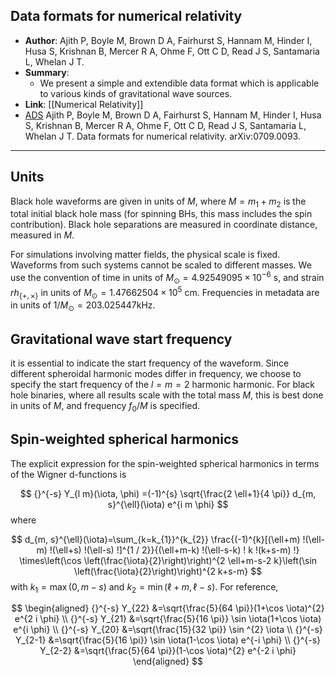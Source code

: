 ## Data formats for numerical relativity

- **Author**: Ajith P, Boyle M, Brown D A, Fairhurst S, Hannam M, Hinder I, Husa S, Krishnan B, Mercer R A, Ohme F, Ott C D, Read J S, Santamaria L, Whelan J T.
- **Summary**:
	- We present a simple and extendible data format which is applicable to various kinds of gravitational wave sources.
- **Link**: [[Numerical Relativity]]
- [ADS](https://ui.adsabs.harvard.edu/abs/2007arXiv0709.0093A/abstract) Ajith P, Boyle M, Brown D A, Fairhurst S, Hannam M, Hinder I, Husa S, Krishnan B, Mercer R A, Ohme F, Ott C D, Read J S, Santamaria L, Whelan J T. Data formats for numerical relativity. arXiv:0709.0093.

___

## Units

Black hole waveforms are given in units of $M$, where $M=m_{1}+m_{2}$ is the total initial black hole mass (for spinning BHs, this mass includes the spin contribution). Black hole separations are measured in coordinate distance, measured in $M$.

For simulations involving matter fields, the physical scale is fixed. Waveforms from such systems cannot be scaled to different masses. We use the convention of time in units of $M_{\odot}=4.92549095 \times 10^{-6} \mathrm{~s}$, and strain $r h_{\{+, \times\}}$ in units of $M_{\odot}=1.47662504 \times 10^{5} \mathrm{~cm}$. Frequencies in metadata are in units of $1 / M_{\odot}=203.025447 \mathrm{kHz}$.

## Gravitational wave start frequency

it is essential to indicate the start frequency of the waveform. Since different spheroidal harmonic modes differ in frequency, we choose to specify the start frequency of the $l=m=2$ harmonic harmonic. For black hole binaries, where all results scale with the total mass $M$, this is best done in units of $M$, and frequency $f_{0} / M$ is specified.

## Spin-weighted spherical harmonics

The explicit expression for the spin-weighted spherical harmonics in terms of the Wigner d-functions is
 
$$
{}^{-s} Y_{l m}(\iota, \phi) =(-1)^{s} \sqrt{\frac{2 \ell+1}{4 \pi}} d_{m, s}^{\ell}(\iota) e^{i m \phi}
$$
where

$$
d_{m, s}^{\ell}(\iota)=\sum_{k=k_{1}}^{k_{2}} \frac{(-1)^{k}[(\ell+m) !(\ell-m) !(\ell+s) !(\ell-s) !]^{1 / 2}}{(\ell+m-k) !(\ell-s-k) ! k !(k+s-m) !} \times\left(\cos \left(\frac{\iota}{2}\right)\right)^{2 \ell+m-s-2 k}\left(\sin \left(\frac{\iota}{2}\right)\right)^{2 k+s-m}
$$
with $k_{1}=\max (0, m-s)$ and $k_{2}=\min (\ell+m, \ell-s)$. For reference,

$$
\begin{aligned}
{}^{-s} Y_{22} &=\sqrt{\frac{5}{64 \pi}}(1+\cos \iota)^{2} e^{2 i \phi} \\
{}^{-s} Y_{21} &=\sqrt{\frac{5}{16 \pi}} \sin \iota(1+\cos \iota) e^{i \phi} \\
{}^{-s} Y_{20} &=\sqrt{\frac{15}{32 \pi}} \sin ^{2} \iota \\
{}^{-s} Y_{2-1} &=\sqrt{\frac{5}{16 \pi}} \sin \iota(1-\cos \iota) e^{-i \phi} \\
{}^{-s} Y_{2-2} &=\sqrt{\frac{5}{64 \pi}}(1-\cos \iota)^{2} e^{-2 i \phi}
\end{aligned}
$$